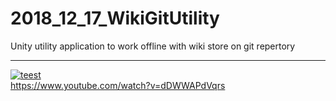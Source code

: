 # 2018_12_17_WikiGitUtility
Unity utility application to work offline with wiki store on git repertory


--------------------------------------

[![teest](https://img.youtube.com/vi/dDWWAPdVqrs/1.jpg)](https://www.youtube.com/watch?v=dDWWAPdVqrs)  
https://www.youtube.com/watch?v=dDWWAPdVqrs
